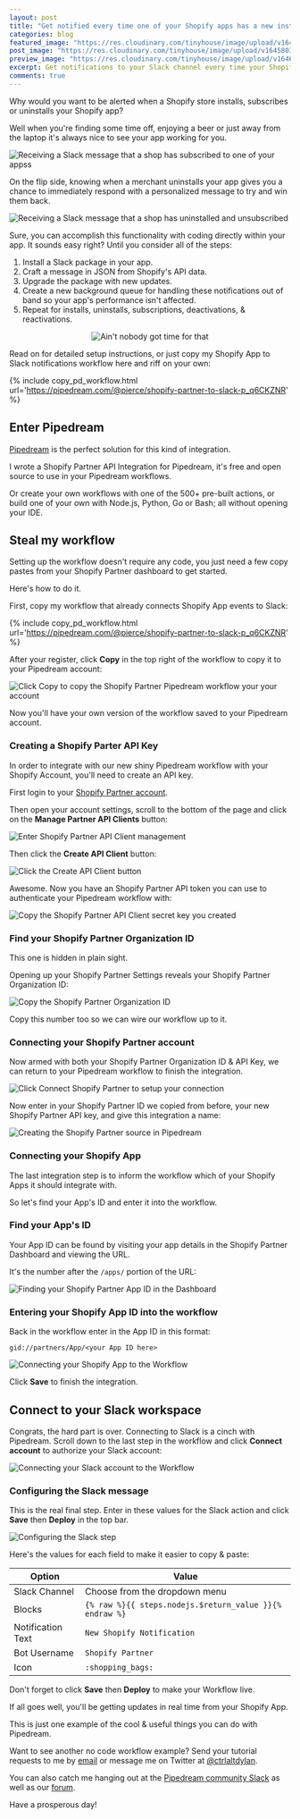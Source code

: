 ```yaml
---
layout: post
title: "Get notified every time one of your Shopify apps has a new install - without code"
categories: blog
featured_image: "https://res.cloudinary.com/tinyhouse/image/upload/v1645803252/Blog/Pipedream/New_Project_1.png"
post_image: "https://res.cloudinary.com/tinyhouse/image/upload/v1645803252/Blog/Pipedream/New_Project_1.png"
preview_image: "https://res.cloudinary.com/tinyhouse/image/upload/v1646325290/Blog/Pipedream/New_Project_3.png"
excerpt: Get notifications to your Slack channel every time your Shopify app is installed, subscribed to or uninstalled.
comments: true
---
```


Why would you want to be alerted when a Shopify store installs, subscribes or uninstalls your Shopify app?

Well when you're finding some time off, enjoying a beer or just away from the laptop it's always nice to see your app working for you.

![Receiving a Slack message that a shop has subscribed to one of your appss](https://res.cloudinary.com/tinyhouse/image/upload/v1645736752/Blog/Pipedream/CleanShot_2022-02-24_at_16.05.14_2x.png)

On the flip side, knowing when a merchant uninstalls your app gives you a chance to immediately respond with a personalized message to try and win them back.

![Receiving a Slack message that a shop has uninstalled and unsubscribed](https://res.cloudinary.com/tinyhouse/image/upload/v1645736753/Blog/Pipedream/CleanShot_2022-02-24_at_16.02.47_2x.png)

Sure, you can accomplish this functionality with coding directly within your app. It sounds easy right? Until you consider all of the steps:

1. Install a Slack package in your app.
2. Craft a message in JSON from Shopify's API data.
3. Upgrade the package with new updates.
4. Create a new background queue for handling these notifications out of band so your app's performance isn't affected.
5. Repeat for installs, uninstalls, subscriptions, deactivations, & reactivations.

<div style="display: flex;justify-content:center;">
<img alt="Ain't nobody got time for that" src="https://media.giphy.com/media/bWM2eWYfN3r20/giphy.gif" />
</div>

Read on for detailed setup instructions, or just copy my Shopify App to Slack notifications workflow here and riff on your own:

{% include copy_pd_workflow.html url='https://pipedream.com/@pierce/shopify-partner-to-slack-p_q6CKZNR' %}

## Enter Pipedream

[Pipedream](https://pipedream.com) is the perfect solution for this kind of integration.

I wrote a Shopify Partner API Integration for Pipedream, it's free and open source to use in your Pipedream workflows.

Or create your own workflows with one of the 500+ pre-built actions, or build one of your own with Node.js, Python, Go or Bash; all without opening your IDE.

## Steal my workflow 

Setting up the workflow doesn't require any code, you just need a few copy pastes from your Shopify Partner dashboard to get started.

Here's how to do it.

First, copy my workflow that already connects Shopify App events to Slack:

{% include copy_pd_workflow.html url='https://pipedream.com/@pierce/shopify-partner-to-slack-p_q6CKZNR' %}

After your register, click **Copy** in the top right of the workflow to copy it to your Pipedream account:

![Click Copy to copy the Shopify Partner Pipedream workflow your your account](https://res.cloudinary.com/tinyhouse/image/upload/v1646321834/Blog/Pipedream/CleanShot_2022-03-03_at_10.36.21_2x.png)

Now you'll have your own version of the workflow saved to your Pipedream account.

### Creating a Shopify Parter API Key

In order to integrate with our new shiny Pipedream workflow with your Shopify Account, you'll need to create an API key.

First login to your [Shopify Partner account](https://partners.shopify.com/).

Then open your account settings, scroll to the bottom of the page and click on the **Manage Partner API Clients** button:

![Enter Shopify Partner API Client management](https://res.cloudinary.com/tinyhouse/image/upload/v1645797451/Blog/Pipedream/CleanShot_2022-02-25_at_08.56.11_2x.png)

Then click the **Create API Client** button:

![Click the Create API Client button](https://res.cloudinary.com/tinyhouse/image/upload/v1645797592/Blog/Pipedream/CleanShot_2022-02-25_at_08.59.25_2x.png)

Awesome. Now you have an Shopify Partner API token you can use to authenticate your Pipedream workflow with:

![Copy the Shopify Partner API Client secret key you created](https://res.cloudinary.com/tinyhouse/image/upload/v1645797834/Blog/Pipedream/CleanShot_2022-02-25_at_09.02.48_2x.png)

### Find your Shopify Partner Organization ID

This one is hidden in plain sight.

Opening up your Shopify Partner Settings reveals your Shopify Partner Organization ID:

![Copy the Shopify Partner Organization ID](https://res.cloudinary.com/tinyhouse/image/upload/v1646322259/Blog/Pipedream/CleanShot_2022-03-03_at_10.43.30_2x.png)

Copy this number too so we can wire our workflow up to it.

### Connecting your Shopify Partner account

Now armed with both your Shopify Partner Organization ID & API Key, we can return to your Pipedream workflow to finish the integration.

![Click Connect Shopify Partner to setup your connection](https://res.cloudinary.com/tinyhouse/image/upload/v1646322070/Blog/Pipedream/CleanShot_2022-03-03_at_10.38.59_2x.png)

Now enter in your Shopify Partner ID we copied from before, your new Shopify Partner API key, and give this integration a name:

![Creating the Shopify Partner source in Pipedream](https://res.cloudinary.com/tinyhouse/image/upload/v1646322596/Blog/Pipedream/CleanShot_2022-03-03_at_10.49.19_2x.png)

### Connecting your Shopify App

The last integration step is to inform the workflow which of your Shopify Apps it should integrate with.

So let's find your App's ID and enter it into the workflow.

### Find your App's ID

Your App ID can be found by visiting your app details in the Shopify Partner Dashboard and viewing the URL.

It's the number after the `/apps/` portion of the URL:

![Finding your Shopify Partner App ID in the Dashboard](https://res.cloudinary.com/tinyhouse/image/upload/v1645813248/Blog/Pipedream/CleanShot_2022-02-25_at_13.20.04_2x.png)

### Entering your Shopify App ID into the workflow

Back in the workflow enter in the App ID in this format:

`gid://partners/App/<your App ID here>`

![Connecting your Shopify App to the Workflow](https://res.cloudinary.com/tinyhouse/image/upload/v1646322857/Blog/Pipedream/CleanShot_2022-03-03_at_10.52.20_2x.png)

Click **Save** to finish the integration.

## Connect to your Slack workspace

Congrats, the hard part is over. Connecting to Slack is a cinch with Pipedream. Scroll down to the last step in the workflow and click **Connect account** to authorize your Slack account:

![Connecting your Slack account to the Workflow](https://res.cloudinary.com/tinyhouse/image/upload/v1646323175/Blog/Pipedream/CleanShot_2022-03-03_at_10.59.10_2x.png)

### Configuring the Slack message

This is the real final step. Enter in these values for the Slack action and click **Save** then **Deploy** in the top bar.

![Configuring the Slack step](https://res.cloudinary.com/tinyhouse/image/upload/v1646323482/Blog/Pipedream/CleanShot_2022-03-03_at_11.00.56_2x.png)

Here's the values for each field to make it easier to copy & paste:

| Option  |  Value  |
|---|---|
| Slack Channel  | Choose from the dropdown menu  |
| Blocks  | `{% raw %}{{ steps.nodejs.$return_value }}{% endraw %}`  |
| Notification Text  | `New Shopify Notification`  |
| Bot Username  | `Shopify Partner`  |
| Icon  | `:shopping_bags:`  |

Don't forget to click **Save** then **Deploy** to make your Workflow live.

If all goes well, you'll be getting updates in real time from your Shopify App.

This is just one example of the cool & useful things you can do with Pipedream.

Want to see another no code workflow example? Send your tutorial requests to me by [email](mailto:me@dylanjpierce.com) or message me on Twitter at [@ctrlaltdylan](https://twitter.com/ctrlaltdylan).

You can also catch me hanging out at the [Pipedream community Slack](https://join.slack.com/t/pipedream-users/shared_invite/zt-11sazmsg0-oS2VW~mZfhtk3XfEEvb~JA) as well as our [forum](https://pipedream.com/community/).

Have a prosperous day!
